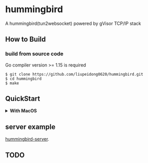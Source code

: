 # hummingbird

A hummingbird(tun2websocket) powered by gVisor TCP/IP stack

## How to Build

### build from source code

Go compiler version >= 1.15 is required

```text
$ git clone https://github.com/liupeidong0620/hummingbird.git
$ cd hummingbird
$ make
```

## QuickStart

 <details>
    <summary><b>With MacOS</b></summary>

### start hummingbird

```sh
$ sudo ./hummingbird-darwin-amd64 -interface en0 -module config

# help
$ ./hummingbird-darwin-amd64 -h

```

### config interface & route
 
 > entrypoint.sh would take care of tun & routes.

```shell script
$ sh darwin.sh start
```
  </details>

## server example

[hummingbird-server](https://github.com/liupeidong0620/hummingbird-server.git).

## TODO
